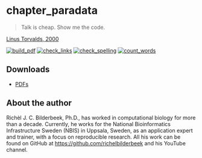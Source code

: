 # chapter_paradata

> Talk is cheap. Show me the code.

[Linus Torvalds, 2000](https://lkml.org/lkml/2000/8/25/132)

[![build_pdf](https://github.com/richelbilderbeek/chapter_paradata/actions/workflows/build_pdf.yaml/badge.svg)](https://github.com/richelbilderbeek/chapter_paradata/actions/workflows/build_pdf.yaml)
[![check_links](https://github.com/richelbilderbeek/chapter_paradata/actions/workflows/check_links.yaml/badge.svg?branch=master)](https://github.com/richelbilderbeek/chapter_paradata/actions/workflows/check_links.yaml)
[![check_spelling](https://github.com/richelbilderbeek/chapter_paradata/actions/workflows/check_spelling.yaml/badge.svg?branch=master)](https://github.com/richelbilderbeek/chapter_paradata/actions/workflows/check_spelling.yaml)
[![count_words](https://github.com/richelbilderbeek/chapter_paradata/actions/workflows/count_words.yaml/badge.svg?branch=master)](https://github.com/richelbilderbeek/chapter_paradata/actions/workflows/count_words.yaml)

## Downloads

 * [PDFs](https://github.com/richelbilderbeek/chapter_paradata/releases/download/v0.5/article_pdfs.zip)

## About the author

Richèl J. C. Bilderbeek, Ph.D., has worked in computational biology 
for more than a decade. 
Currently, he works for the National Bioinformatics Infrastructure Sweden (NBIS) 
in Uppsala, Sweden, as an application expert and trainer, 
with a focus on reproducible research. 
All his work can be found on GitHub 
at https://github.com/richelbilderbeek and his YouTube channel. 
